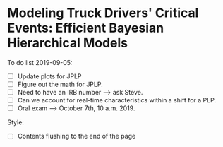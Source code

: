 # Modeling Truck Drivers' Critical Events: Efficient Bayesian Hierarchical Models

To do list 2019-09-05:

- [ ] Update plots for JPLP
- [ ] Figure out the math for JPLP.
- [ ] Need to have an IRB number --> ask Steve.
- [ ] Can we account for real-time characteristics within a shift for a PLP.
- [ ] Oral exam --> October 7th, 10 a.m. 2019.

Style:

- [ ] Contents flushing to the end of the page
